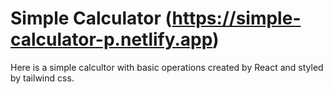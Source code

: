 # Simple Calculator (https://simple-calculator-p.netlify.app)
Here is a simple calcultor with basic operations created by React and styled by tailwind css.
